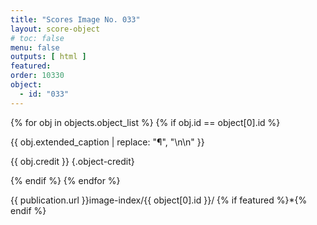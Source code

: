 ```yaml
---
title: "Scores Image No. 033"
layout: score-object
# toc: false
menu: false
outputs: [ html ]
featured: 
order: 10330
object:
  - id: "033"
---
```


{% for obj in objects.object_list %}
{% if obj.id == object[0].id %}

{{ obj.extended_caption | replace: "¶", "\n\n" }}

{{ obj.credit }} {.object-credit}

{% endif %}
{% endfor %}

<div class="object-credit object-url is-print-only">

{{ publication.url }}image-index/{{ object[0].id }}/ {% if featured %}*{% endif %}

</div>
